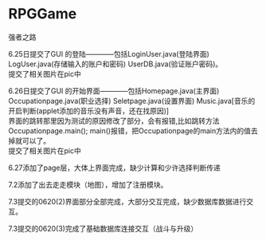 # RPGGame
强者之路

6.25日提交了GUI 的登陆————包括LoginUser.java(登陆界面)  LogUser.java(存储输入的账户和密码)  UserDB.java(验证账户密码)。  
提交了相关图片在pic中

6.26日提交了GUI 的开始界面————包括Homepage.java(主界面)  Occupationpage.java(职业选择)  Seletpage.java(设置界面)  Music.java[音乐的开启判断(applet添加的音乐没有声音，还在找原因)]  
界面的跳转那里因为测试的原因修改了部分，会有报错,比如跳转方法Occupationpage.main();  main()报错，把Occupationpage的main方法内的值去掉就可以了。  
提交了相关图片在pic中

6.27添加了page层，大体上界面完成，缺少计算和少许选择判断传递

7.2添加了出去走走模块（地图），增加了注册模块。

7.3提交的0620(2)界面部分全部完成，大部分交互完成，缺少数据库数据进行交互。

7.3提交的0620(3)完成了基础数据库连接交互（战斗与升级）
